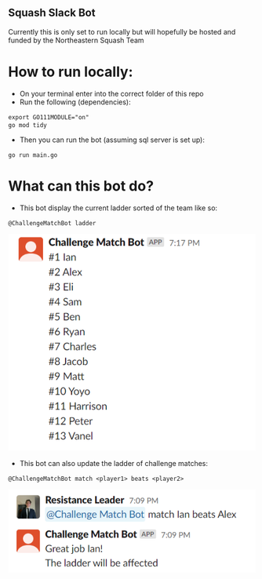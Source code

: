 ## Squash Slack Bot

Currently this is only set to run locally but will hopefully be hosted and funded by the Northeastern Squash Team

# How to run locally:

- On your terminal enter into the correct folder of this repo
- Run the following (dependencies):

```
export GO111MODULE="on"
go mod tidy
```

- Then you can run the bot (assuming sql server is set up):

```
go run main.go
```

# What can this bot do?

- This bot display the current ladder sorted of the team like so:

```
@ChallengeMatchBot ladder
```

![ladder image](./screenshots/ladder.png)

- This bot can also update the ladder of challenge matches:

```
@ChallengeMatchBot match <player1> beats <player2>
```

![match image](./screenshots/match%20input.png)
